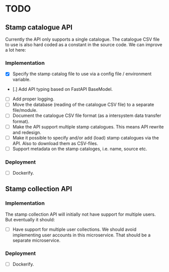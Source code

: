 # TODO

## Stamp catalogue API

Currently the API only supports a single catalogue. The catalogue CSV file to use is also hard coded as a constant in the source code. We can improve a lot here:

### Implementation

- [x] Specify the stamp catalog file to use via a config file / environment variable.
- [.] Add API typing based on FastAPI BaseModel.
- [ ] Add proper logging.
- [ ] Move the database (reading of the catalogue CSV file) to a separate file/module.
- [ ] Document the catalogue CSV file format (as a intersystem data transfer format).
- [ ] Make the API support multiple stamp catalogues. This means API rewrite and redesign.
- [ ] Make it possible to specify and/or add (load) stamp catalogues via the API. Also to download them as CSV-files.
- [ ] Support metadata on the stamp cataloges, i.e. name, source etc.

### Deployment

- [ ] Dockerify.

## Stamp collection API

### Implementation

The stamp collection API will initially not have support for multiple users. But eventually it should:

- [ ] Have support for multiple user collections. We should avoid implementing user accounts in this microservice. That should be a separate microservice.

### Deployment

- [ ] Dockerify.
